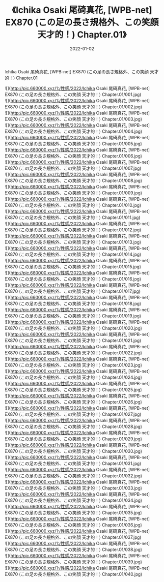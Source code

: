 ﻿---
layout: post
title:  《Ichika Osaki 尾碕真花, [WPB-net] EX870 (この足の長さ規格外、この笑顔 天才的！) Chapter.01》
date:   2022-01-02
img: http://pic.660000.xyz/1:/性感/2022/Ichika Osaki 尾碕真花, [WPB-net] EX870 (この足の長さ規格外、この笑顔 天才的！) Chapter.01/000.jpg
categories: [美女, 清纯, 唯美]
---

Ichika Osaki 尾碕真花, [WPB-net] EX870 (この足の長さ規格外、この笑顔 天才的！) Chapter.01

  ![](http://pic.660000.xyz/1:/性感/2022/Ichika Osaki 尾碕真花, [WPB-net] EX870 (この足の長さ規格外、この笑顔 天才的！) Chapter.01/001.jpg) <br> ![](http://pic.660000.xyz/1:/性感/2022/Ichika Osaki 尾碕真花, [WPB-net] EX870 (この足の長さ規格外、この笑顔 天才的！) Chapter.01/002.jpg) <br> ![](http://pic.660000.xyz/1:/性感/2022/Ichika Osaki 尾碕真花, [WPB-net] EX870 (この足の長さ規格外、この笑顔 天才的！) Chapter.01/003.jpg) <br> ![](http://pic.660000.xyz/1:/性感/2022/Ichika Osaki 尾碕真花, [WPB-net] EX870 (この足の長さ規格外、この笑顔 天才的！) Chapter.01/004.jpg) <br> ![](http://pic.660000.xyz/1:/性感/2022/Ichika Osaki 尾碕真花, [WPB-net] EX870 (この足の長さ規格外、この笑顔 天才的！) Chapter.01/005.jpg) <br> ![](http://pic.660000.xyz/1:/性感/2022/Ichika Osaki 尾碕真花, [WPB-net] EX870 (この足の長さ規格外、この笑顔 天才的！) Chapter.01/006.jpg) <br> ![](http://pic.660000.xyz/1:/性感/2022/Ichika Osaki 尾碕真花, [WPB-net] EX870 (この足の長さ規格外、この笑顔 天才的！) Chapter.01/007.jpg) <br> ![](http://pic.660000.xyz/1:/性感/2022/Ichika Osaki 尾碕真花, [WPB-net] EX870 (この足の長さ規格外、この笑顔 天才的！) Chapter.01/008.jpg) <br> ![](http://pic.660000.xyz/1:/性感/2022/Ichika Osaki 尾碕真花, [WPB-net] EX870 (この足の長さ規格外、この笑顔 天才的！) Chapter.01/009.jpg) <br> ![](http://pic.660000.xyz/1:/性感/2022/Ichika Osaki 尾碕真花, [WPB-net] EX870 (この足の長さ規格外、この笑顔 天才的！) Chapter.01/010.jpg) <br> ![](http://pic.660000.xyz/1:/性感/2022/Ichika Osaki 尾碕真花, [WPB-net] EX870 (この足の長さ規格外、この笑顔 天才的！) Chapter.01/011.jpg) <br> ![](http://pic.660000.xyz/1:/性感/2022/Ichika Osaki 尾碕真花, [WPB-net] EX870 (この足の長さ規格外、この笑顔 天才的！) Chapter.01/012.jpg) <br> ![](http://pic.660000.xyz/1:/性感/2022/Ichika Osaki 尾碕真花, [WPB-net] EX870 (この足の長さ規格外、この笑顔 天才的！) Chapter.01/013.jpg) <br> ![](http://pic.660000.xyz/1:/性感/2022/Ichika Osaki 尾碕真花, [WPB-net] EX870 (この足の長さ規格外、この笑顔 天才的！) Chapter.01/014.jpg) <br> ![](http://pic.660000.xyz/1:/性感/2022/Ichika Osaki 尾碕真花, [WPB-net] EX870 (この足の長さ規格外、この笑顔 天才的！) Chapter.01/015.jpg) <br> ![](http://pic.660000.xyz/1:/性感/2022/Ichika Osaki 尾碕真花, [WPB-net] EX870 (この足の長さ規格外、この笑顔 天才的！) Chapter.01/016.jpg) <br> ![](http://pic.660000.xyz/1:/性感/2022/Ichika Osaki 尾碕真花, [WPB-net] EX870 (この足の長さ規格外、この笑顔 天才的！) Chapter.01/017.jpg) <br> ![](http://pic.660000.xyz/1:/性感/2022/Ichika Osaki 尾碕真花, [WPB-net] EX870 (この足の長さ規格外、この笑顔 天才的！) Chapter.01/018.jpg) <br> ![](http://pic.660000.xyz/1:/性感/2022/Ichika Osaki 尾碕真花, [WPB-net] EX870 (この足の長さ規格外、この笑顔 天才的！) Chapter.01/019.jpg) <br> ![](http://pic.660000.xyz/1:/性感/2022/Ichika Osaki 尾碕真花, [WPB-net] EX870 (この足の長さ規格外、この笑顔 天才的！) Chapter.01/020.jpg) <br> ![](http://pic.660000.xyz/1:/性感/2022/Ichika Osaki 尾碕真花, [WPB-net] EX870 (この足の長さ規格外、この笑顔 天才的！) Chapter.01/021.jpg) <br> ![](http://pic.660000.xyz/1:/性感/2022/Ichika Osaki 尾碕真花, [WPB-net] EX870 (この足の長さ規格外、この笑顔 天才的！) Chapter.01/022.jpg) <br> ![](http://pic.660000.xyz/1:/性感/2022/Ichika Osaki 尾碕真花, [WPB-net] EX870 (この足の長さ規格外、この笑顔 天才的！) Chapter.01/023.jpg) <br> ![](http://pic.660000.xyz/1:/性感/2022/Ichika Osaki 尾碕真花, [WPB-net] EX870 (この足の長さ規格外、この笑顔 天才的！) Chapter.01/024.jpg) <br> ![](http://pic.660000.xyz/1:/性感/2022/Ichika Osaki 尾碕真花, [WPB-net] EX870 (この足の長さ規格外、この笑顔 天才的！) Chapter.01/025.jpg) <br> ![](http://pic.660000.xyz/1:/性感/2022/Ichika Osaki 尾碕真花, [WPB-net] EX870 (この足の長さ規格外、この笑顔 天才的！) Chapter.01/026.jpg) <br> ![](http://pic.660000.xyz/1:/性感/2022/Ichika Osaki 尾碕真花, [WPB-net] EX870 (この足の長さ規格外、この笑顔 天才的！) Chapter.01/027.jpg) <br> ![](http://pic.660000.xyz/1:/性感/2022/Ichika Osaki 尾碕真花, [WPB-net] EX870 (この足の長さ規格外、この笑顔 天才的！) Chapter.01/028.jpg) <br> ![](http://pic.660000.xyz/1:/性感/2022/Ichika Osaki 尾碕真花, [WPB-net] EX870 (この足の長さ規格外、この笑顔 天才的！) Chapter.01/029.jpg) <br> ![](http://pic.660000.xyz/1:/性感/2022/Ichika Osaki 尾碕真花, [WPB-net] EX870 (この足の長さ規格外、この笑顔 天才的！) Chapter.01/030.jpg) <br> ![](http://pic.660000.xyz/1:/性感/2022/Ichika Osaki 尾碕真花, [WPB-net] EX870 (この足の長さ規格外、この笑顔 天才的！) Chapter.01/031.jpg) <br> ![](http://pic.660000.xyz/1:/性感/2022/Ichika Osaki 尾碕真花, [WPB-net] EX870 (この足の長さ規格外、この笑顔 天才的！) Chapter.01/032.jpg) <br> ![](http://pic.660000.xyz/1:/性感/2022/Ichika Osaki 尾碕真花, [WPB-net] EX870 (この足の長さ規格外、この笑顔 天才的！) Chapter.01/033.jpg) <br> ![](http://pic.660000.xyz/1:/性感/2022/Ichika Osaki 尾碕真花, [WPB-net] EX870 (この足の長さ規格外、この笑顔 天才的！) Chapter.01/034.jpg) <br> ![](http://pic.660000.xyz/1:/性感/2022/Ichika Osaki 尾碕真花, [WPB-net] EX870 (この足の長さ規格外、この笑顔 天才的！) Chapter.01/035.jpg) <br> ![](http://pic.660000.xyz/1:/性感/2022/Ichika Osaki 尾碕真花, [WPB-net] EX870 (この足の長さ規格外、この笑顔 天才的！) Chapter.01/036.jpg) <br> ![](http://pic.660000.xyz/1:/性感/2022/Ichika Osaki 尾碕真花, [WPB-net] EX870 (この足の長さ規格外、この笑顔 天才的！) Chapter.01/037.jpg) <br> ![](http://pic.660000.xyz/1:/性感/2022/Ichika Osaki 尾碕真花, [WPB-net] EX870 (この足の長さ規格外、この笑顔 天才的！) Chapter.01/038.jpg) <br> ![](http://pic.660000.xyz/1:/性感/2022/Ichika Osaki 尾碕真花, [WPB-net] EX870 (この足の長さ規格外、この笑顔 天才的！) Chapter.01/039.jpg) <br> ![](http://pic.660000.xyz/1:/性感/2022/Ichika Osaki 尾碕真花, [WPB-net] EX870 (この足の長さ規格外、この笑顔 天才的！) Chapter.01/040.jpg) <br>